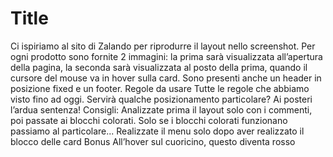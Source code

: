 Title
===
Ci ispiriamo al sito di Zalando per riprodurre il layout nello screenshot.
Per ogni prodotto sono fornite 2 immagini: la prima sarà visualizzata all’apertura della pagina, la seconda sarà visualizzata al posto della prima, quando il cursore del mouse va in hover sulla card.
Sono presenti anche un header in posizione fixed e un footer.
Regole da usare
Tutte le regole che abbiamo visto fino ad oggi.
Servirà qualche posizionamento particolare? Ai posteri l’ardua sentenza!
Consigli:
Analizzate prima il layout solo con i commenti, poi passate ai blocchi colorati.
Solo se i blocchi colorati funzionano passiamo al particolare...
Realizzate il menu solo dopo aver realizzato il blocco delle card
Bonus
All’hover sul cuoricino, questo diventa rosso
